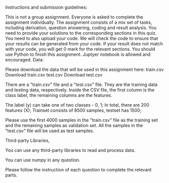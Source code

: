 
Instructions and submission guidelines:

This is not a group assignment. Everyone is asked to complete the assignment individually.
The assignment consists of a mix set of tasks, including derivation, question answering, coding and result analysis. You need to provide your solutions to the corresponding sections in this quiz.
You need to also upload your code. We will check the code to ensure that your results can be generated from your code. If your result does not match with your code, you will get 0 mark for the relevant sections.
You should use Python to finish this assignment. Juptyer notebook is allowed and encouraged.
Data:

Please download the data that will be used in this assignment here: train.csv  Download train.csv   test.csv Download test.csv

 

There are a "train.csv" file and a "test.csv" file. They are the training data and testing data, respectively. Inside the CSV file, the first column is the class label, the remaining columns are the features.

The label (y) can take one of two classes - 0, 1;
In total, there are 200 features (X);
Trainset consists of 8500 samples, testset has 1500;

 

Please use the first 4000 samples in the "train.csv" file as the training set and the remaining samples as validation set. All the samples in the "test.csv" file will be used as test samples.

 

Third-party Libraries,

You can use any third-party libraries to read and process data.

You can use numpy in any question.

Please follow the instruction of each question to complete the relevant parts.
